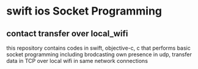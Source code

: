 # swift ios Socket Programming 
## contact transfer over local_wifi
this repository contains codes in swift, objective-c, c that performs basic socket programming including brodcasting own presence in udp, transfer data in TCP over local wifi in same network connections
